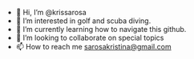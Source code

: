 - 👋 Hi, I’m @krissarosa
- 👀 I’m interested in golf and scuba diving.
- 🌱 I’m currently learning how to navigate this github.
- 💞️ I’m looking to collaborate on special topics
- 📫 How to reach me sarosakristina@gmail.com

<!---
krissarosa/krissarosa is a ✨ special ✨ repository because its `README.md` (this file) appears on your GitHub profile.
You can click the Preview link to take a look at your changes.
--->
